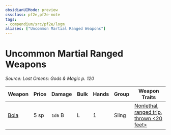 ```yaml
---
obsidianUIMode: preview
cssclass: pf2e,pf2e-note
tags:
- compendium/src/pf2e/logm
aliases: ["Uncommon Martial Ranged Weapons"]
---
```

# Uncommon Martial Ranged Weapons  
*Source: Lost Omens: Gods & Magic p. 120*  

| Weapon | Price | Damage | Bulk | Hands | Group | Weapon Traits |
|--------|-------|--------|------|-------|-------|---------------|
| [Bola](/compendium/equipment/items/bola-apg.md) | 5 sp | `1d6` B | L | 1 | Sling | [Nonlethal](/rules/traits/nonlethal.md), [ranged trip](/rules/traits/ranged-trip-b1.md), [thrown <20 feet>](/rules/traits/thrown.md) |